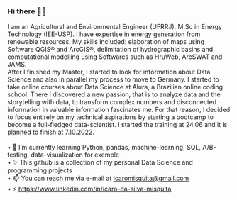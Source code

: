 ### Hi there 👋😀

I am an Agricultural and Environmental Engineer (UFRRJ), M.Sc in Energy Technology (IEE-USP). I have expertise in energy generation from renewable resources. My skills included: elaboration of maps using Software QGIS® and ArcGIS®, delimitation of hydrographic basins and computational modelling using Softwares such as HruWeb, ArcSWAT and JAMS.</br>
After I finished my Master, I started to look for information about Data Science and also in parallel my process to move to Germany. I started to take online courses about Data Science at Alura, a Brazilian online coding school. There I discovered a new passion, that is to analyze data and the storytelling with data, to transform complex numbers and disconnected information in valuable information fascinates me. For that reason, I decided to focus entirely on my technical aspirations by starting a bootcamp to become a full-fledged data-scientist. I started the training at 24.06 and it is planned to finish at 7.10.2022.  
</br>
•	🌱 I’m currently learning Python, pandas, machine-learning, SQL, A/B-testing, data-visualization for exemple</br>
•	✨ This github is a collection of my personal Data Science and programming projects </br>
•	📫 You can reach me via e-mail at icaromisquita@gmail.com </br>
•	⚡ https://www.linkedin.com/in/icaro-da-silva-misquita </br>
